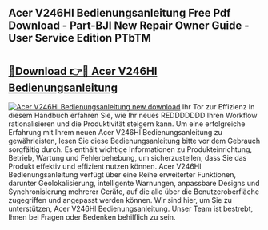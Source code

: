 ## Acer V246Hl Bedienungsanleitung Free Pdf Download - Part-BJI New Repair Owner Guide - User Service Edition PTbTM

# <h2><a href="http://df4wm19.blite.top/?on=Acer+V246Hl+Bedienungsanleitung">🔗Download 👉🔴 Acer V246Hl Bedienungsanleitung</a></h2>

[![Acer V246Hl Bedienungsanleitung new download](https://i.imgur.com/lujVjoI.png)](http://df4wm19.blite.top/?on=Acer+V246Hl+Bedienungsanleitung)
Ihr Tor zur Effizienz In diesem Handbuch erfahren Sie, wie Ihr neues REDDDDDDD Ihren Workflow rationalisieren und die Produktivität steigern kann. Um eine erfolgreiche Erfahrung mit Ihrem neuen Acer V246Hl Bedienungsanleitung zu gewährleisten, lesen Sie diese Bedienungsanleitung bitte vor dem Gebrauch sorgfältig durch. Es enthält wichtige Informationen zu Produkteinrichtung, Betrieb, Wartung und Fehlerbehebung, um sicherzustellen, dass Sie das Produkt effektiv und effizient nutzen können. Acer V246Hl Bedienungsanleitung verfügt über eine Reihe erweiterter Funktionen, darunter Geolokalisierung, intelligente Warnungen, anpassbare Designs und Synchronisierung mehrerer Geräte, auf die alle über die Benutzeroberfläche zugegriffen und angepasst werden können. Wir sind hier, um Sie zu unterstützen, Acer V246Hl Bedienungsanleitung. Unser Team ist bestrebt, Ihnen bei Fragen oder Bedenken behilflich zu sein.

